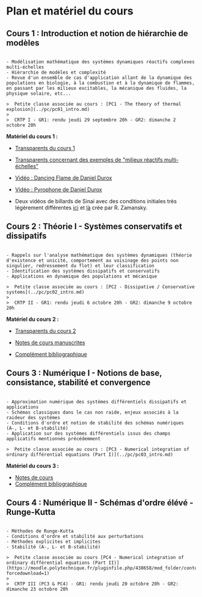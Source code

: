 # Plan et matériel du cours

## Cours 1 : Introduction et notion de hiérarchie de modèles

```{admonition} Lundi 19 Septembre 2022

- Modélisation mathématique des systèmes dynamiques réactifs complexes multi-échelles
- Hiérarchie de modèles et complexité
- Revue d'un ensemble de cas d'application allant de la dynamique des populations en biologie, à la combustion et à la dynamique de flammes, en passant par les milieux excitables, la mécanique des fluides, la physique solaire, etc... 

>  Petite classe associée au cours : [PC1 - The theory of thermal explosion](../pc/pc01_intro.md) 
>
>  CRTP I - GR1: rendu jeudi 29 septembre 20h - GR2: dimanche 2 octobre 20h 
```

**Matériel du cours 1 :**

- [Transparents du cours 1](https://moodle.polytechnique.fr/pluginfile.php/438649/mod_folder/content/0/MAP551_Intro_Massot_2022_2023.pdf?forcedownload=1)
- [Transparents concernant des exemples de "milieux réactifs multi-échelles"](https://moodle.polytechnique.fr/pluginfile.php/438649/mod_folder/content/0/Exemples_CoursMAP551_2022_2023_Slides.pdf?forcedownload=1)

- [Vidéo : Dancing Flame de Daniel Durox](https://youtu.be/oTzOHjhBZFY)

- [Vidéo : Pyrophone de Daniel Durox](https://www.youtube.com/watch?v=rI37T3vA7fM)

- Deux vidéos de billards de Sinai avec des conditions initiales très légèrement différentes [ici](https://moodle.polytechnique.fr/pluginfile.php/318423/mod_folder/content/0/sinai.mp4?forcedownload=1) et [là](https://moodle.polytechnique.fr/pluginfile.php/318423/mod_folder/content/0/sinai1.mp4?forcedownload=1) crée par R. Zamansky.

## Cours 2 : Théorie I - Systèmes conservatifs et dissipatifs

```{admonition} Lundi 26 Septembre 2022

- Rappels sur l'analyse mathématique des systèmes dynamiques (théorie d'existence et unicité, comportement au voisinage des points non singulier, redressement du flot) et leur classification
- Identification des systèmes dissipatifs et conservatifs
- Applications en dynamique des populations et mécanique

>  Petite classe associée au cours : [PC2 - Dissipative / Conservative systems](../pc/pc02_intro.md)
>
>  CRTP II - GR1: rendu jeudi 6 octobre 20h - GR2: dimanche 9 octobre 20h

```

**Matériel du cours 2 :**

- [Transparents du cours 2](https://moodle.polytechnique.fr/pluginfile.php/438652/mod_folder/content/0/presMAP551_Cours2_Sept2022.pdf?forcedownload=1)

- [Notes de cours manuscrites](https://moodle.polytechnique.fr/pluginfile.php/438652/mod_folder/content/0/MAP551_Massot_Series_2022_2023_Notes_de_Cours2.pdf?forcedownload=1)

- [Complément bibliographique](https://moodle.polytechnique.fr/pluginfile.php/438652/mod_folder/content/0/MAP551_histoire_theorie_Cours2_Massot_2022_2023.zip?forcedownload=1)

## Cours 3 : Numérique I - Notions de base, consistance, stabilité et convergence

```{admonition} Lundi 3 Octobre

- Approximation numérique des systèmes différentiels dissipatifs et applications
- Schémas classiques dans le cas non raide, enjeux associés à la raideur des systèmes
- Conditions d'ordre et notion de stabilité des schémas numériques (A-, L- et B-stabilité)
- Application sur des systèmes différentiels issus des champs applicatifs mentionnés précédemment

>  Petite classe associée au cours : [PC3 - Numerical integration of ordinary différential equations (Part I)](../pc/pc03_intro.md)

```

**Matériel du cours 3 :**

- [Notes de cours ](https://moodle.polytechnique.fr/pluginfile.php/438655/mod_folder/content/0/Notes_Cours3_MAP551.pdf?forcedownload=1)
- [Complément bibliographique](https://moodle.polytechnique.fr/pluginfile.php/438655/mod_folder/content/0/MAP551_histoire_Cours3_Series_Massot_2022_2023.zip?forcedownload=1)

## Cours 4 : Numérique II - Schémas d'ordre élévé - Runge-Kutta

```{admonition} Lundi 10 Octobre

- Méthodes de Runge-Kutta 
- Conditions d'ordre et stabilité aux perturbations 
- Méthodes explicites et implicites 
- Stabilité (A-, L- et B-stabilité) 

>  Petite classe associée au cours [PC4 - Numerical integration of ordinary différential equations (Part II)](https://moodle.polytechnique.fr/pluginfile.php/438658/mod_folder/content/0/MAP551_PC4_2022_2023.pdf?forcedownload=1)  
>
>  CRTP III (PC3 & PC4) - GR1: rendu jeudi 20 octobre 20h - GR2: dimanche 23 octobre 20h

```
